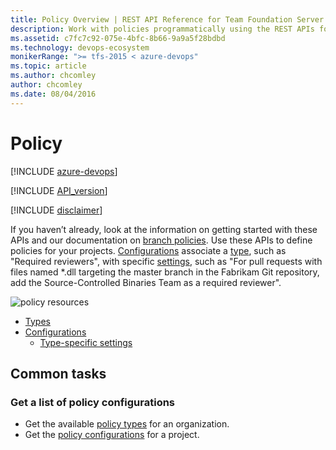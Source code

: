 ```yaml
---
title: Policy Overview | REST API Reference for Team Foundation Server
description: Work with policies programmatically using the REST APIs for Team Foundation Server.
ms.assetid: c7fc7c92-075e-4bfc-8b66-9a9a5f28bdbd
ms.technology: devops-ecosystem
monikerRange: ">= tfs-2015 < azure-devops"
ms.topic: article
ms.author: chcomley
author: chcomley
ms.date: 08/04/2016
---
```


# Policy

[!INCLUDE [azure-devops](../_data/azure-devops-message.md)]

[!INCLUDE [API_version](../_data/version2-preview1.md)]

[!INCLUDE [disclaimer](../_data/disclaimer.md)]

If you haven’t already, look at the information on getting started with these APIs and our documentation on [branch policies](https://go.microsoft.com/fwlink/?LinkID=615252). Use these APIs to define policies for your projects.
[Configurations](./configurations.md) associate a [type](./types.md), such as "Required reviewers", with specific [settings](./settings.md), such as "For pull requests with files named \*.dll targeting the master branch in the Fabrikam Git repository, add the Source-Controlled Binaries Team as a required reviewer".

![policy resources](./media/policy-resources.png)

- [Types](./types.md)
- [Configurations](configurations.md)
  - [Type-specific settings](./settings.md)

## Common tasks

### Get a list of policy configurations

- Get the available [policy types](./types.md) for an organization.
- Get the [policy configurations](./configurations.md) for a project.
